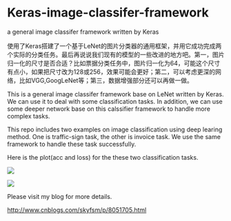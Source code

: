 # Keras-image-classifer-framework
a general image classifer framework written by Keras

使用了Keras搭建了一个基于LeNet的图片分类器的通用框架，并用它成功完成两个实际的分类任务。最后再说说我们现有的模型的一些改进的地方吧。第一，图片归一化的尺寸是否合适？比如票据分类任务中，图片归一化为64，可能这个尺寸有点小，如果把尺寸改为128或256，效果可能会更好；第二，可以考虑更深的网络，比如VGG,GoogLeNet等；第三，数据增强部分还可以再做一做。


This is a general image classifer framework base on LeNet written by Keras. We can use it to deal with some classification tasks. 
In addition, we can use some deeper network base on this calssifier framework to handle more complex tasks. 

This repo includes two examples on image classification using deep learing method. 
One is traffic-sign task, the other is invoice task. We use the same framework to handle these task successfully.

Here is the plot(acc and loss) for the these two classification tasks.

![](traffic-sign-code/plot.png) 


![](invoice-code/plot.png) 



Please visit my blog for more details.

http://www.cnblogs.com/skyfsm/p/8051705.html
